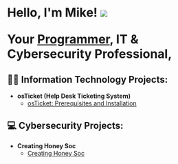 <h1>Hello, I'm Mike! <img src="https://raw.githubusercontent.com/MartinHeinz/MartinHeinz/master/wave.gif" <br/>
  
 

 Your <a href="https://github.com/Afrocybersamurai">Programmer</a>, IT & Cybersecurity Professional</a>, 
<h2>👨‍💻 Information Technology Projects:</h2>

- <b>osTicket (Help Desk Ticketing System)</b>
  - [osTicket: Prerequisites and Installation](https://github.com/Afrocybersamurai/osticket-prereqs)

    
<h2>💻 Cybersecurity Projects:</h2>

- <b>Creating Honey Soc</b>
  - [Creating Honey Soc](https://github.com/Afrocybersamurai/honeynet/tree/main)





<!--
**** is a ✨ _special_ ✨ repository because its `README.md` (this file) appears on your GitHub profile.

Here are some ideas to get you started:

- 🔭 I’m currently working on ...
- 🌱 I’m currently learning ...
- 👯 I’m looking to collaborate on ...
- 🤔 I’m looking for help with ...
- 💬 Ask me about ...
- 📫 How to reach me: ...
- 😄 Pronouns: ...
- ⚡ Fun fact: ...
-->
